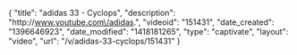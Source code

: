 {
    "title": "adidas 33 - Cyclops",
    "description": "http:\/\/www.youtube.com\/adidas.",
    "videoid": "151431",
    "date_created": "1396646923",
    "date_modified": "1418181265",
    "type": "captivate",
    "layout": "video",
    "url": "\/v\/adidas-33-cyclops\/151431"
}